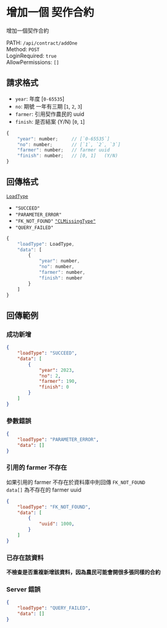# 增加一個 契作合約

增加一個契作合約

PATH: `/api/contract/addOne`  
Method: `POST`  
LoginRequired: `true`  
AllowPermissions: `[]`  


## 請求格式
* `year`: 年度                     [`0-65535`]
* `no`: 期號 一年有三期             [`1`, `2`, `3`]
* `farmer`: 引用契作農民的 uuid
* `finish`: 是否結案 (Y/N)          [`0`, `1`]

```js
{
    "year": number;     // [`0-65535`]
    "no": number;       // [`1`, `2`, `3`]
    "farmer": number;   // farmer uuid
    "finish": number;   // [0, 1]   (Y/N)
}
```


## 回傳格式
[`LoadType`](../../types.md#loadtype)  
* `"SUCCEED"`
* `"PARAMETER_ERROR"`
* `"FK_NOT_FOUND"` [`"CLMissingType"`](../../types.md#clmissingtype)
* `"QUERY_FAILED"`

```js
{
    "loadType": LoadType,
    "data": [
        {
            "year": number,
            "no": number,
            "farmer": number,
            "finish": number
        }
    ]
}
```


## 回傳範例
### 成功新增
```json
{
    "loadType": "SUCCEED",
    "data": [
        {
            "year": 2023,
            "no": 2,
            "farmer": 190,
            "finish": 0
        }
    ]
}
```

### 參數錯誤
```json
{
    "loadType": "PARAMETER_ERROR",
    "data": []
}
```

### 引用的 farmer 不存在  
如果引用的 farmer 不存在於資料庫中則回傳 `FK_NOT_FOUND`  
`data[]` 為不存在的 farmer uuid
```json
{
    "loadType": "FK_NOT_FOUND",
    "data": [
        {
            "uuid": 1000,
        }
    ]
}
```

### 已存在該資料  
**不檢查是否重複新增該資料，因為農民可能會開很多張同樣的合約**

### Server 錯誤  
```json
{
    "loadType": "QUERY_FAILED",
    "data": []
}
```
